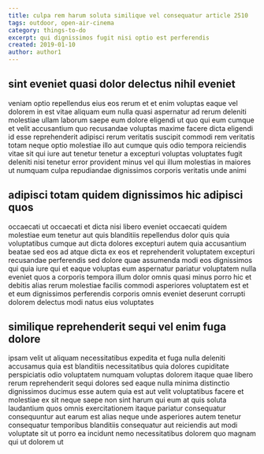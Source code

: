 ```yaml
---
title: culpa rem harum soluta similique vel consequatur article 2510
tags: outdoor, open-air-cinema
category: things-to-do
excerpt: qui dignissimos fugit nisi optio est perferendis
created: 2019-01-10
author: author1
---
```


## sint eveniet quasi dolor delectus nihil eveniet

veniam optio repellendus eius eos rerum et et enim voluptas eaque vel dolorem in est vitae aliquam eum nulla quasi aspernatur ad rerum deleniti molestiae ullam laborum saepe eum dolore eligendi ut quo qui eum cumque et velit accusantium quo recusandae voluptas maxime facere dicta eligendi id esse reprehenderit adipisci rerum veritatis suscipit commodi rem veritatis totam neque optio molestiae illo aut cumque quis odio tempora reiciendis vitae sit qui iure aut tenetur tenetur a excepturi voluptas voluptates fugit deleniti nisi tenetur error provident minus vel qui illum molestias in maiores ut numquam culpa repudiandae dignissimos corporis veritatis unde animi

## adipisci totam quidem dignissimos hic adipisci quos

occaecati ut occaecati et dicta nisi libero eveniet occaecati quidem molestiae eum tenetur aut quis blanditiis repellendus dolor quis quia voluptatibus cumque aut dicta dolores excepturi autem quia accusantium beatae sed eos ad atque dicta ex eos et reprehenderit voluptatem excepturi recusandae perferendis sed dolore quae assumenda modi eos dignissimos qui quia iure qui et eaque voluptas eum aspernatur pariatur voluptatem nulla eveniet quos a corporis tempora illum dolor omnis quasi minus porro hic et debitis alias rerum molestiae facilis commodi asperiores voluptatem est et et eum dignissimos perferendis corporis omnis eveniet deserunt corrupti dolorem delectus modi natus eius voluptates

## similique reprehenderit sequi vel enim fuga dolore

ipsam velit ut aliquam necessitatibus expedita et fuga nulla deleniti accusamus quia est blanditiis necessitatibus quia dolores cupiditate perspiciatis odio voluptatem numquam voluptas dolorem itaque quae libero rerum reprehenderit sequi dolores sed eaque nulla minima distinctio dignissimos ducimus esse autem quia est aut velit voluptatibus facere et molestiae ex sit neque saepe non sint harum qui eum at quis soluta laudantium quos omnis exercitationem itaque pariatur consequatur consequuntur aut earum est alias neque unde asperiores autem tenetur consequatur temporibus blanditiis consequatur aut reiciendis aut modi voluptate sit ut porro ea incidunt nemo necessitatibus dolorem quo magnam qui ut dolorem ut

